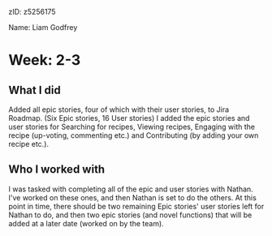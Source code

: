 zID: z5256175

Name: Liam Godfrey

Week: 2-3
=========================

What I did
-------------------------

Added all epic stories, four of which with their user stories, to Jira Roadmap. (Six Epic stories, 16 User stories)
I added the epic stories and user stories for Searching for recipes, Viewing recipes, Engaging with the recipe (up-voting, commenting etc.) and Contributing (by adding your own recipe etc.).

Who I worked with
-------------------------

I was tasked with completing all of the epic and user stories with Nathan. I've worked on these ones, and then Nathan is set to do the others. At this point in time, there should be two remaining Epic stories' user stories left for Nathan to do, and then two epic stories (and novel functions) that will be added at a later date (worked on by the team).
